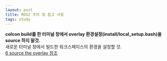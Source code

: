```yaml
---
layout: post
title: ROS2 주의 및 참고 사항
tags: study
---
```


**colcon build를 한 터미널 창에서 overlay 환경설정(install/local_setup.bash)을 source 하지 말것.**  
새로운 터미널 창에서 빌드한 워크스페이스의 환경을 설정할 것.  
[6 source the overlay 참조](https://index.ros.org/doc/ros2/Tutorials/Workspace/Creating-A-Workspace/)
